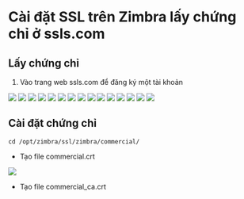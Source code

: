 # Cài đặt SSL trên Zimbra lấy chứng chỉ ở ssls.com

## Lấy chứng chỉ

1. Vào trang web ssls.com để đăng ký một tài khoản 

<img src="img/41.png">

<img src="img/42.png">

<img src="img/43.png">

<img src="img/43.png">

<img src="img/45.png">

<img src="img/46.png">

<img src="img/47.png">

<img src="img/48.png">

<img src="img/49.png">

<img src="img/50.png">

<img src="img/51.png">

<img src="img/52.png">

<img src="img/53.png">

<img src="img/54.png">

<img src="img/55.png">

## Cài đặt chứng chỉ

```
cd /opt/zimbra/ssl/zimbra/commercial/
```

- Tạo file commercial.crt

<img src="img/56.png">

- Tạo file commercial_ca.crt


